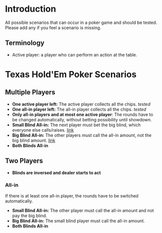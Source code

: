 # Introduction #

All possible scenarios that can occur in a poker game and should be tested. Please add any if you feel a scenario is missing.

## Terminology ##
  * Active player: a player who can perform an action at the table.

# Texas Hold'Em Poker Scenarios #

## Multiple Players ##
  * **One active player left:** The active player collects all the chips. _tested_
  * **One all-in player left:** The all-in player collects all the chips. _tested_
  * **Only all-in players and at most one active player**: The rounds have to be changed automatically, without betting possibility until showdown.
  * **Small Blind All-in:** The next player must bet the big blind, which everyone else calls/raises. [link](http://www.learn-texas-holdem.com/questions/small-blind-not-enough-chips.htm)
  * **Big Blind All-in:** The other players must call the all-in amount, not the big blind amount. [link](http://www.learn-texas-holdem.com/questions/big-blind-all-in.htm)
  * **Both Blinds All-in**

## Two Players ##
  * **Blinds are inversed and dealer starts to act**
### All-in ###
If there is at least one all-in player, the rounds have to be switched automatically.
  * **Small Blind All-in:** The other player must call the all-in amount and not pay the big blind.
  * **Big Blind All-in:** The small blind player must call the all-in amount.
  * **Both Blinds All-in**